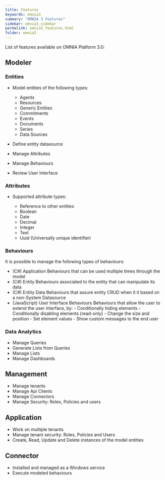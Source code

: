 ```yaml
---
title: Features
keywords: omnia3
summary: "OMNIA 3 Features"
sidebar: omnia3_sidebar
permalink: omnia3_features.html
folder: omnia3
---
```


List of features available on OMNIA Platform 3.0:

## Modeler

### Entities

- Model entities of the following types:

    - Agents
    - Resources
    - Generic Entities
    - Commitments
    - Events
    - Documents
    - Series
    - Data Sources

- Define entity datasource
- Manage Attributes
- Manage Behaviours
- Review User Interface

### Attributes

- Supported attribute types:
    
    - Reference to other entities
    - Boolean
    - Date
    - Decimal
    - Integer
    - Text
    - Uuid (Universally unique identifier)
    
### Behaviours

It is possible to manage the following types of behaviours:

- (C#) Application
    Behaviours that can be used multiple times through the model
- (C#) Entity
    Behaviours associated to the entity that can manipulate its data
- (C#) Entity Data
    Behaviours that assure entity CRUD when it it based on a non-System Datasource
- (JavaScript) User Interface Behaviours
    Behaviours that allow the user to extend the user interface, by:
        - Conditionally hiding elements
        - Conditionally disabling elements (read-only)
        - Change the size and position
        - Set element values
        - Show custom messages to the end user

### Data Analytics

- Manage Queries
- Generate Lists from Queries
- Manage Lists
- Manage Dashboards

## Management

- Manage tenants
- Manage Api Clients
- Manage Connectors
- Manage Security: Roles, Policies and users

## Application

- Work on multiple tenants
- Manage tenant security: Roles, Policies and Users
- Create, Read, Update and Delete instances of the model entities

## Connector

- Installed and managed as a Windows service
- Execute modeled behaviours




